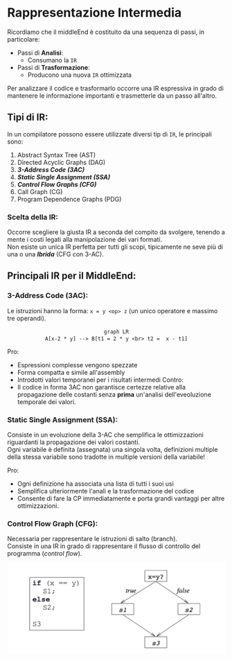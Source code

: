 # Rappresentazione Intermedia

Ricordiamo che il middleEnd è costituito da una sequenza di passi, in particolare:

- Passi di **Analisi**:
  - Consumano la `IR`
- Passi di **Trasformazione**:
  - Producono una nuova `IR` ottimizzata

Per analizzare il codice e trasformarlo occorre una IR espressiva in grado di mantenere le informazione importanti e trasmetterle da un passo all'altro.

## Tipi di IR:

In un compilatore possono essere utilizzate diversi tip di `IR`, le principali sono:

1. Abstract Syntax Tree (AST)
2. Directed Acyclic Graphs (DAG)
3. **_3-Address Code (3AC)_**
4. **_Static Single Assignment (SSA)_**
5. **_Control Flow Graphs (CFG)_**
6. Call Graph (CG)
7. Program Dependence Graphs (PDG)

### Scelta della IR:

Occorre scegliere la giusta IR a seconda del compito da svolgere, tenendo a mente i costi legati alla manipolazione dei vari formati.  
Non esiste un unica IR perfetta per tutti gli scopi, tipicamente ne seve più di una o una **_Ibrida_** (CFG con 3-AC).

## Principali IR per il MiddleEnd:

### 3-Address Code (3AC):

Le istruzioni hanno la forma: `x = y <op> z` (un unico operatore e massimo tre operandi).

<div style="text-align:center">

```mermaid
graph LR
A[x-2 * y] --> B[t1 = 2 * y <br> t2 =  x - t1]
```

</div>

Pro:

- Espressioni complesse vengono spezzate
- Forma compatta e simile all'assembly
- Introdotti valori temporanei per i risultati intermedi
  Contro:
- Il codice in forma 3AC non garantisce certezze relative alla propagazione delle costanti senza **prima** un'analisi dell'eveoluzione temporale dei valori.

### Static Single Assignment (SSA):

Consiste in un evoluzione della 3-AC che semplifica le ottimizzazioni riguardanti la propagazione dei valori costanti.  
Ogni variabile è definita (assegnata) una singola volta, definizioni multiple della stessa variabile sono tradotte in multiple versioni della variabile!

Pro:

- Ogni definizione ha associata una lista di tutti i suoi usi
- Semplifica ulteriormente l'anali e la trasformazione del codice
- Consente di fare la CP immediatamente e porta grandi vantaggi per altre ottimizzazioni.

### Control Flow Graph (CFG):

Necessaria per rappresentare le istruzioni di salto (branch).  
Consiste in una IR in grado di rappresentare il flusso di controllo del programma (_control flow_).

![cfg](../../images/CFG.png)
